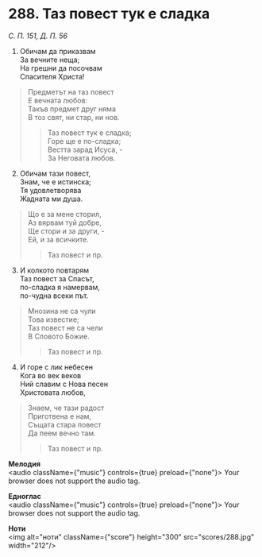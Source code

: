 # 288. Таз повест тук е сладка

_С. П. 151, Д. П. 56_

1. Обичам да приказвам  
За вечните неща;  
На грешни да посочвам  
Спасителя Христа!  

> Предметът на таз повест  
> Е вечната любов:  
> Такъв предмет друг няма  
> В тоз свят, ни стар, ни нов.  
> > Таз повест тук е сладка;  
> > Горе ще е по-сладка;  
> > Вестта зарад Исуса, -  
> > За Неговата любов.  

2. Обичам тази повест,  
Знам, че е истинска;  
Тя удовлетворява  
Жадната ми душа.  

> Що е за мене сторил,  
> Аз вярвам туй добре,  
> Ще стори и за други, -  
> Ей, и за всичките.  
> > Таз повест и пр.  

3. И колкото повтарям  
Таз повест за Спасът,  
по-сладка я намервам,  
по-чудна всеки път.  

> Мнозина не са чули  
> Това известие;  
> Таз повест не са чели  
> В Словото Божие.  
> > Таз повест и пр.  

4. И горе с лик небесен  
Кога во век веков  
Ний славим с Нова песен  
Христовата любов,  

> Знаем, че тази радост  
> Приготвена е нам,  
> Същата стара повест  
> Да пеем вечно там.  
> > Таз повест и пр.

**Мелодия**  
<audio className={"music"} controls={true} preload={"none"}>
    <source src="mp3/288.mp3" type="audio/mpeg"/>
    Your browser does not support the audio tag.
</audio>

**Едноглас**  
<audio className={"music"} controls={true} preload={"none"}>
    <source src="transp/288.mp3" type="audio/mpeg"/>
    Your browser does not support the audio tag.
</audio>

**Ноти**  
<img alt="ноти" className={"score"} height="300" src="scores/288.jpg" width="212"/>
